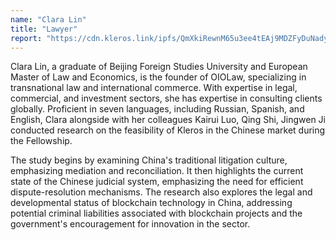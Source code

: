 ```yaml
---
name: "Clara Lin"
title: "Lawyer"
report: "https://cdn.kleros.link/ipfs/QmXkiRewnM65u3ee4tEAj9MDZFyDuNadyF6K3aDDZTyKBg/PracticalFeasibilityStudyOfKlerosInChina.pdf"
---
```


Clara Lin, a graduate of Beijing Foreign Studies University and European Master of Law and Economics, is the founder of OIOLaw, specializing in transnational law and international commerce. With expertise in legal, commercial, and investment sectors, she has expertise in consulting clients globally. Proficient in seven languages, including Russian, Spanish, and English, Clara alongside with her colleagues Kairui Luo, Qing Shi, Jingwen Ji conducted research on the feasibility of Kleros in the Chinese market during the Fellowship.

The study begins by examining China's traditional litigation culture, emphasizing mediation and reconciliation. It then highlights the current state of the Chinese judicial system, emphasizing the need for efficient dispute-resolution mechanisms. The research also explores the legal and developmental status of blockchain technology in China, addressing potential criminal liabilities associated with blockchain projects and the government's encouragement for innovation in the sector.
